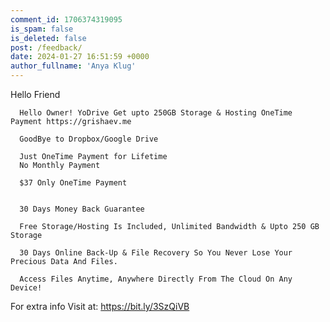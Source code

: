```yaml
---
comment_id: 1706374319095
is_spam: false
is_deleted: false
post: /feedback/
date: 2024-01-27 16:51:59 +0000
author_fullname: 'Anya Klug'
---
```



Hello Friend

      Hello Owner! YoDrive Get upto 250GB Storage & Hosting OneTime Payment https://grishaev.me

      GoodBye to Dropbox/Google Drive
 
      Just OneTime Payment for Lifetime
      No Monthly Payment

      $37 Only OneTime Payment     

      
      30 Days Money Back Guarantee

      Free Storage/Hosting Is Included, Unlimited Bandwidth & Upto 250 GB Storage

      30 Days Online Back-Up & File Recovery So You Never Lose Your Precious Data And Files.
      
      Access Files Anytime, Anywhere Directly From The Cloud On Any Device!

For extra info  Visit at: https://bit.ly/3SzQiVB


